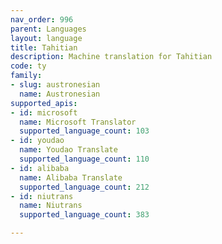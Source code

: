 ```yaml
---
nav_order: 996
parent: Languages
layout: language
title: Tahitian
description: Machine translation for Tahitian
code: ty
family:
- slug: austronesian
  name: Austronesian
supported_apis:
- id: microsoft
  name: Microsoft Translator
  supported_language_count: 103
- id: youdao
  name: Youdao Translate
  supported_language_count: 110
- id: alibaba
  name: Alibaba Translate
  supported_language_count: 212
- id: niutrans
  name: Niutrans
  supported_language_count: 383

---
```


